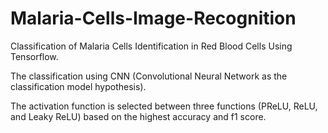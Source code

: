 # Malaria-Cells-Image-Recognition
Classification of Malaria Cells Identification in Red Blood Cells Using Tensorflow.

The classification using CNN (Convolutional Neural Network as the classification model hypothesis).

The activation function is selected between three functions (PReLU, ReLU, and Leaky ReLU) based on the highest accuracy and f1 score.
